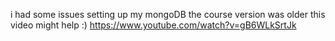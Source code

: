 i had some issues setting up my mongoDB the course version was older this video might help :)
https://www.youtube.com/watch?v=gB6WLkSrtJk

